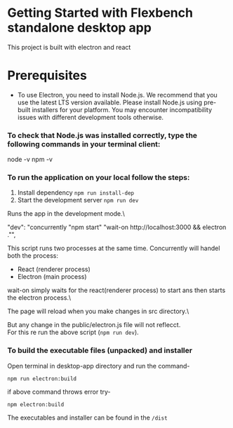 # Getting Started with Flexbench standalone desktop app

This project is built with electron and react

# Prerequisites

- To use Electron, you need to install Node.js. We recommend that you use the latest LTS version available.
  Please install Node.js using pre-built installers for your platform. You may encounter incompatibility issues with different development tools otherwise.

### To check that Node.js was installed correctly, type the following commands in your terminal client:
  node -v
  npm -v

### To run the application on your local follow the steps:

1. Install dependency `npm run install-dep`
2. Start the development server `npm run dev`

Runs the app in the development mode.\

"dev": "concurrently \"npm start\" \"wait-on http://localhost:3000 && electron .\"",

This script runs two processes at the same time.
Concurrently will handel both the process:
  - React (renderer process)
  - Electron (main process)

wait-on simply waits for the react(renderer process) to start ans then starts the electron process.\

The page will reload when you make changes in src directory.\

But any change in the public/electron.js file will not reflecct.\
For this re run the above script (`npm run dev`).


### To build the executable files (unpacked) and installer

Open terminal in desktop-app directory and run the command-

`npm run electron:build`

if above command throws error try-

`npm electron:build`

The executables and installer can be found in the `/dist` 


